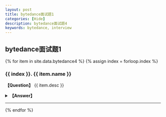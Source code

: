 ```yaml
---
layout: post
title: bytedance面试题1
categories: [Hide]
description: bytedance面试题4
keywords: bytedance, interview
---
```


## bytedance面试题1

{% for item in site.data.bytedance4 %}
{% assign index = forloop.index %}
### {{ index }}. {{ item.name }}
<strong>【Question】</strong>
{{ item.desc }}
<p></p>
<details>
<summary><strong>【Answer】</strong></summary>
<pre>
{{ item.answer }}
</pre>
</details>

---
{% endfor %}